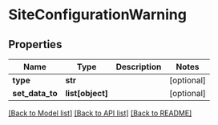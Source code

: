 # SiteConfigurationWarning

## Properties
Name | Type | Description | Notes
------------ | ------------- | ------------- | -------------
**type** | **str** |  | [optional] 
**set_data_to** | **list[object]** |  | [optional] 

[[Back to Model list]](../README.md#documentation-for-models) [[Back to API list]](../README.md#documentation-for-api-endpoints) [[Back to README]](../README.md)

